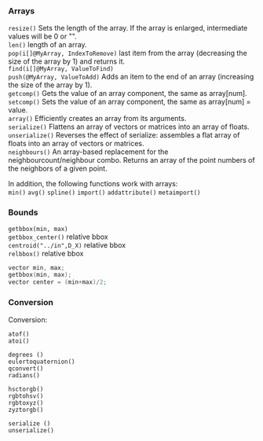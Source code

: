 ### Arrays

`resize()` Sets the length of the array. If the array is enlarged, intermediate values will be 0 or "".  
`len()` length of an array.  
`pop(i[]@MyArray, IndexToRemove)` last item from the array (decreasing the size of the array by 1) and returns it.  
`find(i[]@MyArray, ValueToFind)`  
`push(@MyArray, ValueToAdd)`  Adds an item to the end of an array (increasing the size of the array by 1).  
`getcomp()` Gets the value of an array component, the same as array[num].  
`setcomp()` Sets the value of an array component, the same as array[num] = value.  
`array()` Efficiently creates an array from its arguments.  
`serialize()` Flattens an array of vectors or matrices into an array of floats.  
`unserialize()` Reverses the effect of serialize: assembles a flat array of floats into an array of vectors or matrices.  
`neighbours()` An array-based replacement for the neighbourcount/neighbour combo. Returns an array of the point numbers of the neighbors of a given point.  

In addition, the following functions work with arrays:  
`min()`
`avg()`
`spline()`
`import()`
`addattribute()`
`metaimport()`

### Bounds

`getbbox(min, max)`  
`getbbox_center()` relative bbox  
`centroid("../in",D_X)` relative bbox  
`relbbox()` relative bbox  

```cpp
vector min, max;
getbbox(min, max);
vector center = (min+max)/2;
```


### Conversion
Conversion:

`atof()`  
`atoi()`  

`degrees ()`  
`eulertoquaternion()`  
`qconvert()`  
`radians()`  

`hsctorgb()`  
`rgbtohsv()`  
`rgbtoxyz()`  
`zyztorgb()`  

`serialize ()`  
`unserialize()`  

